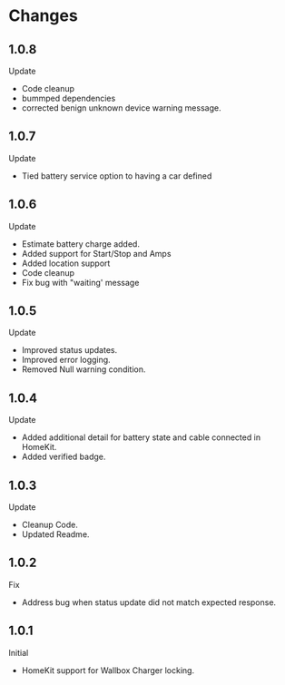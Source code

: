 # Changes

## 1.0.8
Update 
-	Code cleanup
- bummped dependencies
- corrected benign unknown device warning message.

## 1.0.7
Update 
-	Tied battery service option to having a car defined

## 1.0.6
Update
- Estimate battery charge added.
- Added support for Start/Stop and Amps 
- Added location support
- Code cleanup 
- Fix bug with "waiting' message

## 1.0.5
Update
- Improved status updates.
- Improved error logging.
- Removed Null warning condition.

## 1.0.4
Update
- Added additional detail for battery state and cable connected in HomeKit.
- Added verified badge.

## 1.0.3
Update
- Cleanup Code.
- Updated Readme.

## 1.0.2
Fix 
- Address bug when status update did not match expected response.

## 1.0.1
Initial 
- HomeKit support for Wallbox Charger locking.



